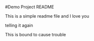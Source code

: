 #Demo Project README

This is a simple readme file
and I love you

telling it again

This is bound to cause trouble